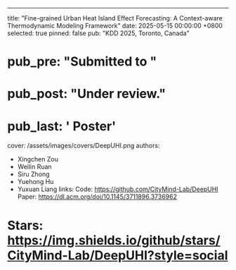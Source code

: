 ---
title: "Fine-grained Urban Heat Island Effect Forecasting: A Context-aware Thermodynamic Modeling Framework"
date: 2025-05-15 00:00:00 +0800
selected: true
pinned: false
pub:            "KDD 2025, Toronto, Canada"
# pub_pre:        "Submitted to "
# pub_post: "Under review."
# pub_last: ' <span class="badge badge-pill badge-publication badge-warning">Poster</span>'

cover: /assets/images/covers/DeepUHI.png
authors:
  - Xingchen Zou
  - Weilin Ruan
  - Siru Zhong
  - Yuehong Hu
  - Yuxuan Liang
links:
  Code: https://github.com/CityMind-Lab/DeepUHI
  Paper: https://dl.acm.org/doi/10.1145/3711896.3736962
  # Stars: https://img.shields.io/github/stars/CityMind-Lab/DeepUHI?style=social
